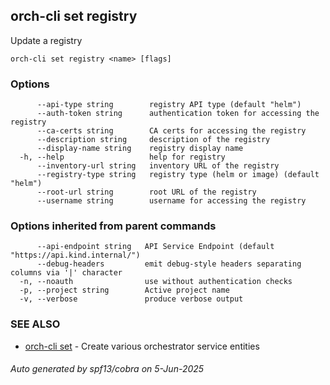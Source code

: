 ## orch-cli set registry

Update a registry

```
orch-cli set registry <name> [flags]
```

### Options

```
      --api-type string        registry API type (default "helm")
      --auth-token string      authentication token for accessing the registry
      --ca-certs string        CA certs for accessing the registry
      --description string     description of the registry
      --display-name string    registry display name
  -h, --help                   help for registry
      --inventory-url string   inventory URL of the registry
      --registry-type string   registry type (helm or image) (default "helm")
      --root-url string        root URL of the registry
      --username string        username for accessing the registry
```

### Options inherited from parent commands

```
      --api-endpoint string   API Service Endpoint (default "https://api.kind.internal/")
      --debug-headers         emit debug-style headers separating columns via '|' character
  -n, --noauth                use without authentication checks
  -p, --project string        Active project name
  -v, --verbose               produce verbose output
```

### SEE ALSO

* [orch-cli set](orch-cli_set.md)	 - Create various orchestrator service entities

###### Auto generated by spf13/cobra on 5-Jun-2025
